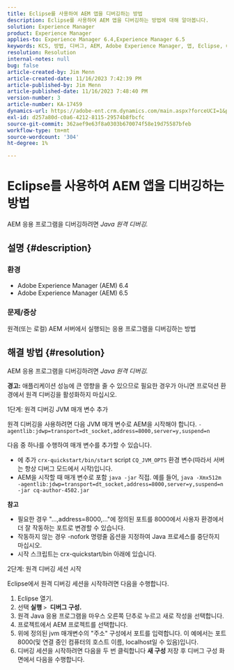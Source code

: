 ```yaml
---
title: Eclipse를 사용하여 AEM 앱을 디버깅하는 방법
description: Eclipse를 사용하여 AEM 앱을 디버깅하는 방법에 대해 알아봅니다.
solution: Experience Manager
product: Experience Manager
applies-to: Experience Manager 6.4,Experience Manager 6.5
keywords: KCS, 방법, 디버그, AEM, Adobe Experience Manager, 앱, Eclipse, 6.4, 6.5, 애플리케이션
resolution: Resolution
internal-notes: null
bug: false
article-created-by: Jim Menn
article-created-date: 11/16/2023 7:42:39 PM
article-published-by: Jim Menn
article-published-date: 11/16/2023 7:48:40 PM
version-number: 3
article-number: KA-17459
dynamics-url: https://adobe-ent.crm.dynamics.com/main.aspx?forceUCI=1&pagetype=entityrecord&etn=knowledgearticle&id=016ddc48-b884-ee11-8179-6045bd006268
exl-id: d257a80d-c0a6-4212-8115-29574b8fbcfc
source-git-commit: 362aef9e63f8a0303b670074f58e19d75587bfeb
workflow-type: tm+mt
source-wordcount: '304'
ht-degree: 1%

---
```


# Eclipse를 사용하여 AEM 앱을 디버깅하는 방법


AEM 응용 프로그램을 디버깅하려면 *Java 원격 디버깅.*

## 설명 {#description}


### <b>환경</b>

- Adobe Experience Manager (AEM) 6.4
- Adobe Experience Manager (AEM) 6.5




### <b>문제/증상</b>

원격(또는 로컬) AEM 서버에서 실행되는 응용 프로그램을 디버깅하는 방법


## 해결 방법 {#resolution}


AEM 응용 프로그램을 디버깅하려면 *Java 원격 디버깅.*

<b>경고:</b> 애플리케이션 성능에 큰 영향을 줄 수 있으므로 필요한 경우가 아니면 프로덕션 환경에서 원격 디버깅을 활성화하지 마십시오.

1단계: 원격 디버깅 JVM 매개 변수 추가

원격 디버깅을 사용하려면 다음 JVM 매개 변수로 AEM을 시작해야 합니다.
`-agentlib:jdwp=transport=dt_socket,address=8000,server=y,suspend=n`

다음 중 하나를 수행하여 매개 변수를 추가할 수 있습니다.

- 에 추가 `crx-quickstart/bin/start` script `CQ_JVM_OPTS` 환경 변수(따라서 서버는 항상 디버그 모드에서 시작)입니다.
- AEM을 시작할 때 매개 변수로 포함 `java -jar` 직접. 예를 들어, `java -Xmx512m -agentlib:jdwp=transport=dt_socket,address=8000,server=y,suspend=n -jar cq-author-4502.jar`


<b>참고</b>

- 필요한 경우 &quot;...,address=8000,...&quot;에 정의된 포트를 8000에서 사용자 환경에서 더 잘 작동하는 포트로 변경할 수 있습니다.
- 작동하지 않는 경우 -nofork 명령줄 옵션을 지정하여 Java 프로세스를 중단하지 마십시오.
- 시작 스크립트는 crx-quickstart/bin 아래에 있습니다.


2단계: 원격 디버깅 세션 시작

Eclipse에서 원격 디버깅 세션을 시작하려면 다음을 수행합니다.

1. Eclipse 열기.
2. 선택 <b>실행</b> `>`  <b>디버그 구성.</b>
3. 원격 Java 응용 프로그램을 마우스 오른쪽 단추로 누르고 새로 작성을 선택합니다.
4. 프로젝트에서 AEM 프로젝트를 선택합니다.
5. 위에 정의된 jvm 매개변수의 &quot;주소&quot; 구성에서 포트를 입력합니다. 이 예에서는 포트 8000(및 연결 중인 컴퓨터의 호스트 이름, localhost일 수 있음)입니다.
6. 디버깅 세션을 시작하려면 다음을 두 번 클릭합니다 <b>새 구성</b> 저장 후 디버그 구성 화면에서 다음을 수행합니다.
